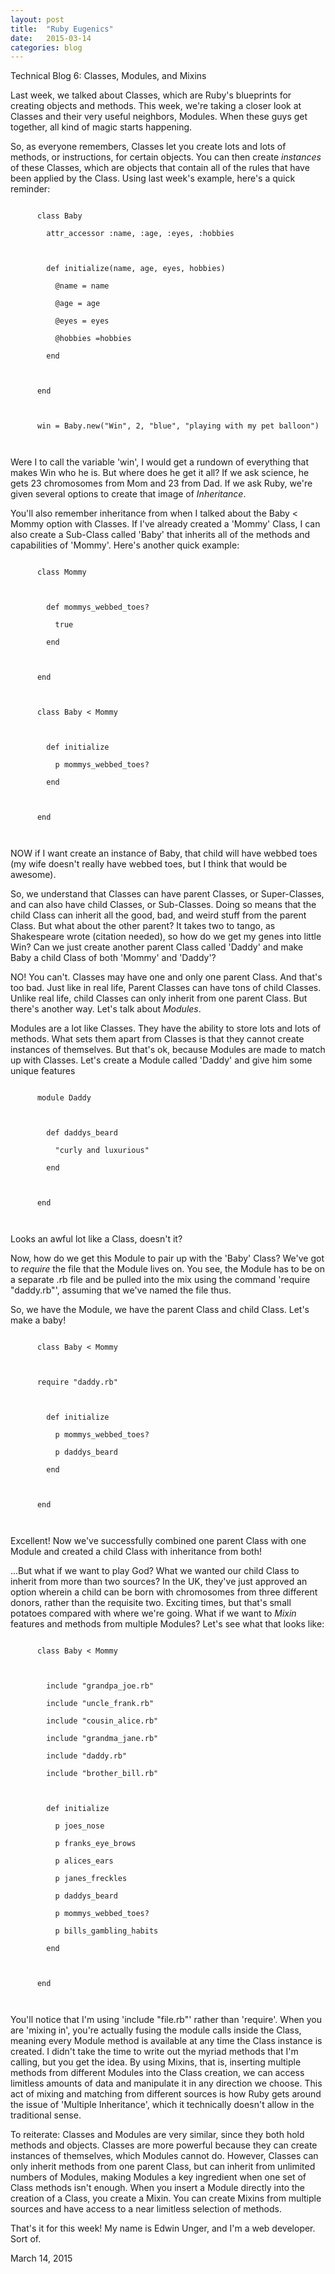 ```yaml
---
layout: post
title:  "Ruby Eugenics"
date:   2015-03-14
categories: blog
---
```


Technical Blog 6: Classes, Modules, and Mixins
  <p>
    Last week, we talked about Classes, which are Ruby's blueprints for creating objects and methods. This week, we're taking a closer look at Classes and their very useful neighbors, Modules. When these guys get together, all kind of magic starts happening.
  </p>
  <p>
    So, as everyone remembers, Classes let you create lots and lots of methods, or instructions, for certain objects. You can then create <em>instances</em> of these Classes, which are objects that contain all of the rules that have been applied by the Class. Using last week's example, here's a quick reminder:
  </p>
  <p>
    <code>
      class Baby<br>
        attr_accessor :name, :age, :eyes, :hobbies<br>
        <br>
        def initialize(name, age, eyes, hobbies)<br>
          @name = name<br>
          @age = age<br>
          @eyes = eyes<br>
          @hobbies =hobbies<br>
        end<br>
        <br>
      end<br>
      <br>
      win = Baby.new("Win", 2, "blue", "playing with my pet balloon")<br>
    </code>
  </p>
  <p>
    Were I to call the variable 'win', I would get a rundown of everything that makes Win who he is. But where does he get it all? If we ask science, he gets 23 chromosomes from Mom and 23 from Dad. If we ask Ruby, we're given several options to create that image of <em>Inheritance</em>.
  </p>
  <p>
    You'll also remember inheritance from when I talked about the Baby < Mommy option with Classes. If I've already created a 'Mommy' Class, I can also create a Sub-Class called 'Baby' that inherits all of the methods and capabilities of 'Mommy'. Here's another quick example:
  </p>
  <p>
    <code>
      class Mommy<br>
      <br>
        def mommys_webbed_toes?<br>
          true<br>
        end<br>
        <br>
      end<br>
      <br>
      class Baby < Mommy<br>
      <br>
        def initialize<br>
          p mommys_webbed_toes?<br>
        end<br>
        <br>
      end<br>
    </code>
  </p>
  <p>
    NOW if I want create an instance of Baby, that child will have webbed toes (my wife doesn't really have webbed toes, but I think that would be awesome).
  </p>
  <p>
    So, we understand that Classes can have parent Classes, or Super-Classes, and can also have child Classes, or Sub-Classes. Doing so means that the child Class can inherit all the good, bad, and weird stuff from the parent Class. But what about the other parent? It takes two to tango, as Shakespeare wrote (citation needed), so how do we get my genes into little Win? Can we just create another parent Class called 'Daddy' and make Baby a child Class of both 'Mommy' and 'Daddy'?
  </p>
  <p>
    NO! You can't. Classes may have one and only one parent Class. And that's too bad. Just like in real life, Parent Classes can have tons of child Classes. Unlike real life, child Classes can only inherit from one parent Class. But there's another way. Let's talk about <em>Modules</em>.
  </p>
  <p>
    Modules are a lot like Classes. They have the ability to store lots and lots of methods. What sets them apart from Classes is that they cannot create instances of themselves. But that's ok, because Modules are made to match up with Classes. Let's create a Module called 'Daddy' and give him some unique features
  </p>
  <p>
    <code>
      module Daddy<br>
      <br>
        def daddys_beard<br>
          "curly and luxurious"<br>
        end<br>
        <br>
      end<br>
    </code>
  </p>
  <p>
    Looks an awful lot like a Class, doesn't it?
  </p>
  <p>
    Now, how do we get this Module to pair up with the 'Baby' Class? We've got to <em>require</em> the file that the Module lives on. You see, the Module has to be on a separate .rb file and be pulled into the mix using the command 'require "daddy.rb"', assuming that we've named the file thus.
  </p>
  <p>
    So, we have the Module, we have the parent Class and child Class. Let's make a baby!
  </p>
  <p>
    <code>
      class Baby < Mommy<br>
      <br>
      require "daddy.rb"<br>
      <br>
        def initialize<br>
          p mommys_webbed_toes?<br>
          p daddys_beard<br>
        end<br>
      <br>
      end<br>
    </code>
  </p>
  <p>
    Excellent! Now we've successfully combined one parent Class with one Module and created a child Class with inheritance from both!
  </p>
  <p>
    ...But what if we want to play God? What we wanted our child Class to inherit from more than two sources? In the UK, they've just approved an option wherein a child can be born with chromosomes from three different donors, rather than the requisite two. Exciting times, but that's small potatoes compared with where we're going. What if we want to <em>Mixin</em> features and methods from multiple Modules? Let's see what that looks like:
  </p>
  <p>
    <code>
      class Baby < Mommy<br>
      <br>
        include "grandpa_joe.rb"<br>
        include "uncle_frank.rb"<br>
        include "cousin_alice.rb"<br>
        include "grandma_jane.rb"<br>
        include "daddy.rb"<br>
        include "brother_bill.rb"<br>
        <br>
        def initialize<br>
          p joes_nose<br>
          p franks_eye_brows<br>
          p alices_ears<br>
          p janes_freckles<br>
          p daddys_beard<br>
          p mommys_webbed_toes?<br>
          p bills_gambling_habits<br>
        end<br>
        <br>
      end<br>
    </code>
  </p>
  <p>
    You'll notice that I'm using 'include "file.rb"' rather than 'require'. When you are 'mixing in', you're actually fusing the module calls inside the Class, meaning every Module method is available at any time the Class instance is created. I didn't take the time to write out the myriad methods that I'm calling, but you get the idea. By using Mixins, that is, inserting multiple methods from different Modules into the Class creation, we can access limitless amounts of data and manipulate it in any direction we choose. This act of mixing and matching from different sources is how Ruby gets around the issue of 'Multiple Inheritance', which it technically doesn't allow in the traditional sense.
  </p>
  <p>
    To reiterate: Classes and Modules are very similar, since they both hold methods and objects. Classes are more powerful because they can create instances of themselves, which Modules cannot do. However, Classes can only inherit methods from one parent Class, but can inherit from unlimited numbers of Modules, making Modules a key ingredient when one set of Class methods isn't enough. When you insert a Module directly into the creation of a Class, you create a Mixin. You can create Mixins from multiple sources and have access to a near limitless selection of methods.
  </p>
  <p>
    That's it for this week! My name is Edwin Unger, and I'm a web developer. Sort of.
  </p>

  <p class="date">March 14, 2015</p>